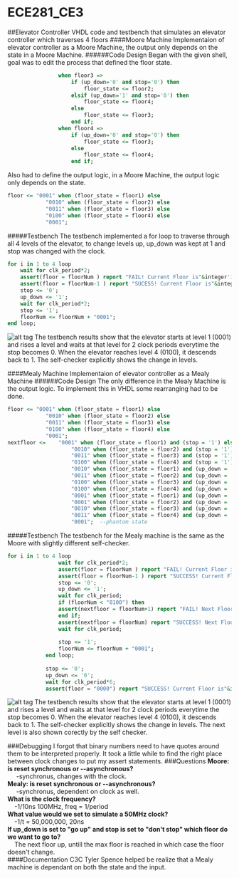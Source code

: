 ECE281_CE3
==========
##Elevator Controller
VHDL code and testbench that simulates an elevator controller which traverses 4 floors
####Moore Machine
Implementaion of elevator controller as a Moore Machine, the output only depends on the state in a Moore Machine.
######Code Design
Began with the given shell, goal was to edit the process that defined the floor state.

```VHDL
				when floor3 =>
					if (up_down='0' and stop='0') then 
						floor_state <= floor2;
					elsif (up_down='1' and stop='0') then 
						floor_state <= floor4;	
					else
						floor_state <= floor3;	
					end if;
				when floor4 =>
					if (up_down='0' and stop='0') then 
						floor_state <= floor3;	
					else 
						floor_state <= floor4;
					end if;
```
Also had to define the output logic, in a Moore Machine, the output logic only depends on the state.
```VHDL
floor <= "0001" when (floor_state = floor1) else
			"0010" when (floor_state = floor2) else
			"0011" when (floor_state = floor3) else
			"0100" when (floor_state = floor4) else
			"0001";
```
#####Testbench
The testbench implemented a for loop to traverse through all 4 levels of the elevator, to change levels up, up_down was kept at 1 and stop was changed with the clock.

```VHDL
for i in 1 to 4 loop
	wait for clk_period*2;				
	assert(floor = floorNum ) report "FAIL! Current Floor is"&integer'image(to_integer(unsigned((floor)))) severity note;
	assert(floor = floorNum-1 ) report "SUCESS! Current Floor is"&integer'image(to_integer(unsigned((floor)))) severity note;
	stop <= '0';
	up_down <= '1';
	wait for clk_period*2;
	stop <= '1';
	floorNum <= floorNum + "0001";
end loop;
```
![alt tag](https://raw.github.com/EricWardner/ECE281_CE3/master/Moore_Capture.PNG)
The testbench results show that the elevator starts at level 1 (0001) and rises a level and waits at that level for 2 clock periods everytime the stop becomes 0. When the elevator reaches level 4 (0100), it descends back to 1. The self-checker explicitly shows the change in levels. 

####Mealy Machine
Implementaion of elevator controller as a Mealy Machine
######Code Design
The only difference in the Mealy Machine is the output logic. To implement this in VHDL some rearranging had to be done.
```VHDL
floor <= "0001" when (floor_state = floor1) else
			"0010" when (floor_state = floor2) else
			"0011" when (floor_state = floor3) else
			"0100" when (floor_state = floor4) else
			"0001";
nextfloor <= 	"0001" when (floor_state = floor1) and (stop = '1') else
					"0010" when (floor_state = floor2) and (stop = '1') else
					"0011" when (floor_state = floor3) and (stop = '1') else
					"0100" when (floor_state = floor4) and (stop = '1') else
					"0010" when (floor_state = floor1) and (up_down = '1') and (stop = '0') else
					"0011" when (floor_state = floor2) and (up_down = '1') and (stop = '0') else
					"0100" when (floor_state = floor3) and (up_down = '1') and (stop = '0') else
					"0100" when (floor_state = floor4) and (up_down = '1') and (stop = '0') else
					"0001" when (floor_state = floor1) and (up_down = '0') and (stop = '0') else
					"0001" when (floor_state = floor2) and (up_down = '0') and (stop = '0') else
					"0010" when (floor_state = floor3) and (up_down = '0') and (stop = '0') else
					"0011" when (floor_state = floor4) and (up_down = '0') else
					"0001";  --phantom state
```
#####Testbench
The testbench for the Mealy machine is the same as the Moore with slightly different self-checker.
```VHDL
for i in 1 to 4 loop
				wait for clk_period*2;				
				assert(floor = floorNum ) report "FAIL! Current Floor is"&integer'image(to_integer(unsigned((floor)))) severity note;
				assert(floor = floorNum-1 ) report "SUCCESS! Current Floor is"&integer'image(to_integer(unsigned((floor)))) severity note;
				stop <= '0';
				up_down <= '1';
				wait for clk_period;
				if (floorNum < "0100") then
				assert(nextfloor = floorNum+1) report "FAIL! Next Floor is"&integer'image(to_integer(unsigned((nextfloor)))) severity note;
				end if;
				assert(nextfloor = floorNum) report "SUCCESS! Next Floor is"&integer'image(to_integer(unsigned((nextfloor)))) severity note;
				wait for clk_period;
				
				stop <= '1';
				floorNum <= floorNum + "0001";
			end loop;			
			
			stop <= '0';
			up_down <= '0';
			wait for clk_period*6;			
			assert(floor = "0000") report "SUCCESS! Current Floor is"&integer'image(to_integer(unsigned((floor)))) severity note;
```
![alt tag](https://raw.github.com/EricWardner/ECE281_CE3/master/Mealy_Capture.PNG)
The testbench results show that the elevator starts at level 1 (0001) and rises a level and waits at that level for 2 clock periods everytime the stop becomes 0. When the elevator reaches level 4 (0100), it descends back to 1. The self-checker explicitly shows the change in levels. The next level is also shown corectly by the self checker.  

###Debugging
I forgot that binary numbers need to have quotes around them to be interpreted properly.
It took a little while to find the right place between clock changes to put my assert statements.
###Questions
**Moore: is reset synchronous or --asynchronous?** <br />
       &nbsp;&nbsp;&nbsp;&nbsp; -synchronus, changes with the clock. <br />
**Mealy: is reset synchronous or --asynchronous?** <br />
       &nbsp;&nbsp;&nbsp;&nbsp; -synchronus, dependent on clock as well. <br />
**What is the clock frequency?**  <br />
        &nbsp;&nbsp;&nbsp;&nbsp;-1/10ns 100MHz, freq = 1/period <br />
**What value would we set to simulate a 50MHz clock?** <br />
       &nbsp;&nbsp;&nbsp;&nbsp;-1/t = 50,000,000, 20ns <br />
**If up_down is set to "go up" and stop is set to "don't stop" which floor do we want to go to?** <br />
       &nbsp;&nbsp;&nbsp;&nbsp;The next floor up, untill the max floor is reached in which case the floor doesn't change. <br />
####Documentation
C3C Tyler Spence helped be realize that a Mealy machine is dependant on both the state and the input.
